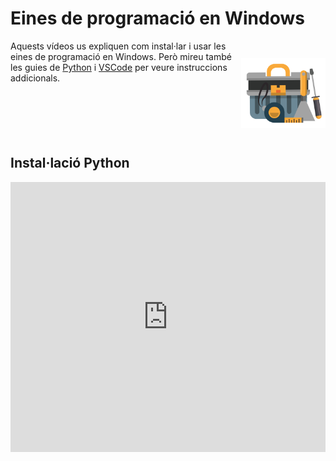 # Eines de programació en Windows

<img src='./installacio.png' style='height: 8em; float: right; margin: 2em 0 1em 1em;'/>

Aquests vídeos us expliquen com instal·lar i usar les eines de programació en Windows. Però mireu també les guies de [Python](./python.html) i [VSCode](./vscode.html) per veure instruccions addicionals.

<br clear="both"/>

## Instal·lació Python

<iframe width="100%" height="432" src="https://www.youtube.com/embed/V51Uj4Vl9zA" frameborder="0" allow="accelerometer; autoplay; encrypted-media; gyroscope; picture-in-picture" allowfullscreen/>

## Instal·lació VSCode

<iframe width="100%" height="432" src="https://www.youtube.com/embed/P4VYeXQlXOE" frameborder="0" allow="accelerometer; autoplay; encrypted-media; gyroscope; picture-in-picture" allowfullscreen/>

## Demostració d'ú:

 <iframe width="100%" height="432" src="https://www.youtube.com/embed/yNUgZUOMNKs" frameborder="0" allow="accelerometer; autoplay; encrypted-media; gyroscope; picture-in-picture" allowfullscreen/>

<Autors autors="jpetit"/>
